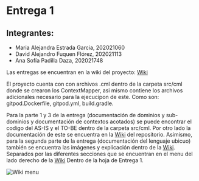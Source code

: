 # Entrega 1

## Integrantes:

- Maria Alejandra Estrada Garcia, 202021060
- David Alejandro Fuquen Flórez, 202021113
- Ana Sofía Padilla Daza, 202021748

Las entregas se encuentran en la wiki del proyecto: [Wiki](https://github.com/LosComponentes/Entrega1/wiki)

El proyecto cuenta con con archivos .cml dentro de la carpeta src/cml donde se crearon los ContextMapper, asi mismo contiene los archivos adicionales necesario para la ejecucipon de este. Como son: gitpod.Dockerfile, gitpod.yml, build.gradle. 

Para la parte 1 y 3 de la entrega (documentación de dominios y sub-dominios y documentación de contextos acotados) se puede encontrar el codigo del AS-IS y el TO-BE dentro de la carpeta src/cml. Por otro lado la documentación de este se encuentra en la [Wiki](https://github.com/LosComponentes/Entrega1/wiki) del repositorio. Asimismo, para la segunda parte de la entrega (documentación del lenguaje ubicuo) también se encuentra las imágenes y explicación dentro de la [Wiki](https://github.com/LosComponentes/Entrega1/wiki). Separados por las diferentes secciones que se encuentran en el menu del lado derecho de la [Wiki](https://github.com/LosComponentes/Entrega1/wiki) Dentro de la hoja de Entrega 1. 

![Wiki menu](https://github.com/user-attachments/assets/27237916-e0de-4b25-979c-19f273ae3f4b)

